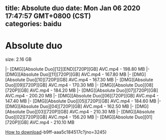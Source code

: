 
title: Absolute duo
date: Mon Jan 06 2020 17:47:57 GMT+0800 (CST)    
categories: baidu
---

# Absolute duo
size: 2.16 GB
 
 
|- [DMG][Absolute Duo][12][END][720P][GB] AVC.mp4 - 198.80 MB
|- [DMG][Absolute Duo][11][720P][GB] AVC.mp4 - 167.80 MB
|- [DMG][Absolute Duo][10][720P][GB] AVC.mp4 - 167.30 MB
|- [DMG][Absolute Duo][09][720P][GB] AVC.mp4 - 170.30 MB
|- [DMG][Absolute Duo][08][720P][GB] AVC.mp4 - 184.20 MB
|- [DMG][Absolute Duo][07][720P][GB] AVC.mp4 - 200.20 MB
|- [DMG][Absolute Duo][06][720P][GB] AVC.mp4 - 147.40 MB
|- [DMG][Absolute Duo][05][720P][GB] AVC.mp4 - 184.60 MB
|- [DMG][Absolute Duo][04][720P][GB] AVC.mp4 - 162.50 MB
|- [DMG][Absolute Duo][03][720P][GB] AVC.mp4 - 210.30 MB
|- [DMG][Absolute Duo][02][720P][GB] AVC.mp4 - 156.20 MB
|- [DMG][Absolute Duo][01][720P][GB] AVC.mp4 - 210.10 MB

[How to download](https://bpcam.bemobtrk.com/go/2ceec3aa-1ca2-46d6-b9ff-aaa5c184517c?jno=3248)-b9ff-aaa5c184517c?jno=3245)
